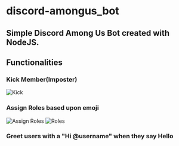 # discord-amongus_bot
## Simple Discord Among Us Bot created with NodeJS.

## Functionalities

### Kick Member(Imposter)
![Kick](https://ibb.co/gmcx8Jd)


### Assign Roles based upon emoji 
![Assign Roles](https://ibb.co/ByZzWbh)
![Roles](https://i.ibb.co/hBW7QbG/643f8366-b739-4141-80b6-ba0b712a49d9.jpg)

### Greet users with a "Hi @username" when they say Hello


